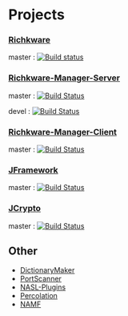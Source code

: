 # Projects

### [Richkware](/Richkware) 
master : [![Build status](https://ci.appveyor.com/api/projects/status/1tn6vedeaq0v27ra?svg=true)](https://ci.appveyor.com/project/richkmeli/richkware)


### [Richkware-Manager-Server](/Richkware-Manager-Server)
master : [![Build Status](https://travis-ci.org/richkmeli/Richkware-Manager-Server.svg?branch=master)](https://travis-ci.org/richkmeli/Richkware-Manager-Server)

devel : [![Build Status](https://travis-ci.org/richkmeli/Richkware-Manager-Server.svg?branch=devel)](https://travis-ci.org/richkmeli/Richkware-Manager-Server) 

### [Richkware-Manager-Client](/Richkware-Manager-Client)
master : [![Build Status](https://travis-ci.org/richkmeli/Richkware-Manager-Client.svg?branch=master)](https://travis-ci.org/richkmeli/Richkware-Manager-Client) 

### [JFramework](/JFramework)
master : [![Build Status](https://travis-ci.org/richkmeli/JFramework.svg?branch=master)](https://travis-ci.org/richkmeli/JFramework)     

### [JCrypto](/JCrypto)
master : [![Build Status](https://travis-ci.org/richkmeli/JCrypto.svg?branch=master)](https://travis-ci.org/richkmeli/JCrypto)


## Other

  - [DictionaryMaker](https://github.com/richkmeli/DictionaryMaker)
  - [PortScanner](https://github.com/richkmeli/PortScanner)
  - [NASL-Plugins](https://github.com/richkmeli/NASL-Plugins)
  - [Percolation](https://github.com/richkmeli/Percolation)
  - [NAMF](https://github.com/richkmeli/NAMF)
  
  
